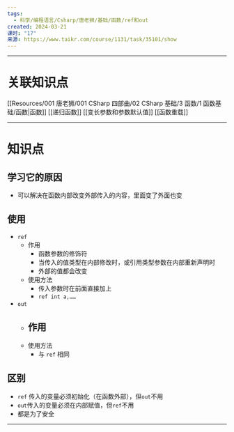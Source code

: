 ```yaml
---
tags:
  - 科学/编程语言/Csharp/唐老狮/基础/函数/ref和out
created: 2024-03-21
课时: "17"
来源: https://www.taikr.com/course/1131/task/35101/show
---
```


---
# 关联知识点

[[Resources/001 唐老狮/001 CSharp 四部曲/02 CSharp 基础/3 函数/1 函数基础/函数|函数]] [[递归函数]] [[变长参数和参数默认值]] [[函数重载]] 

---
# 知识点

## 学习它的原因

- 可以解决在函数内部改变外部传入的内容，里面变了外面也变
## 使用

- `ref`
	- 作用
		- 函数参数的修饰符
		- 当传入的值类型在内部修改时，或引用类型参数在内部重新声明时
		- 外部的值都会改变
	- 使用方法
		- 传入参数时在前面直接加上
		- `ref int a,……`
- `out`
	- 作用
		- 
	- 使用方法
		- 与 `ref` 相同
## 区别

- `ref` 传入的变量必须初始化（在函数外部），但`out`不用
- `out`传入的变量必须在内部赋值，但`ref`不用
- 都是为了安全

---
